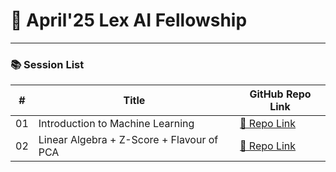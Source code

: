 
# 📘 **April'25 Lex AI Fellowship**

---

### 📚 **Session List**

| #  | Title                             | GitHub Repo Link                                  |
| -- | --------------------------------- | ------------------------------------------------- |
| 01 | Introduction to Machine Learning  | [🔗 Repo Link](https://github.com/retiredbatmanforsale/lexai-fellowship/blob/main/logistic_iris.ipynb) |
| 02 | Linear Algebra + Z-Score + Flavour of PCA              | [🔗 Repo Link](https://github.com/retiredbatmanforsale/lexai-fellowship/blob/main/LinearAlgebra.ipynb) |
